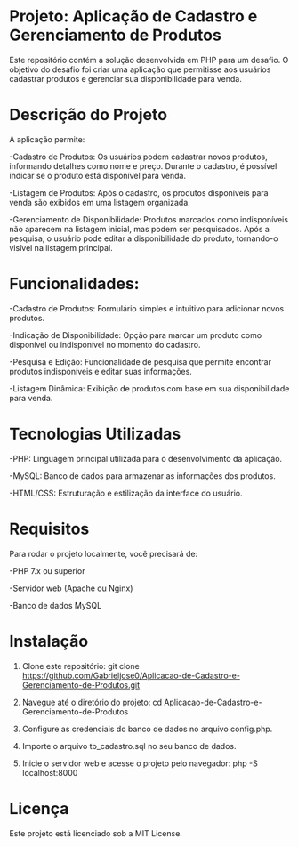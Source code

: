 # Projeto: Aplicação de Cadastro e Gerenciamento de Produtos
Este repositório contém a solução desenvolvida em PHP para um desafio. O objetivo do desafio foi criar uma aplicação que permitisse aos usuários cadastrar produtos e gerenciar sua disponibilidade para venda.


# Descrição do Projeto
A aplicação permite:

-Cadastro de Produtos: Os usuários podem cadastrar novos produtos, informando detalhes como nome e preço. Durante o cadastro, é possível indicar se o produto está disponível para venda.


-Listagem de Produtos: Após o cadastro, os produtos disponíveis para venda são exibidos em uma listagem organizada.


-Gerenciamento de Disponibilidade: Produtos marcados como indisponíveis não aparecem na listagem inicial, mas podem ser pesquisados. Após a pesquisa, o usuário pode editar a disponibilidade do produto, tornando-o visível na listagem principal.


# Funcionalidades:
-Cadastro de Produtos: Formulário simples e intuitivo para adicionar novos produtos.


-Indicação de Disponibilidade: Opção para marcar um produto como disponível ou indisponível no momento do cadastro.


-Pesquisa e Edição: Funcionalidade de pesquisa que permite encontrar produtos indisponíveis e editar suas informações.


-Listagem Dinâmica: Exibição de produtos com base em sua disponibilidade para venda.


# Tecnologias Utilizadas
-PHP: Linguagem principal utilizada para o desenvolvimento da aplicação.


-MySQL: Banco de dados para armazenar as informações dos produtos.


-HTML/CSS: Estruturação e estilização da interface do usuário.


# Requisitos
Para rodar o projeto localmente, você precisará de:

-PHP 7.x ou superior


-Servidor web (Apache ou Nginx)


-Banco de dados MySQL


# Instalação
1. Clone este repositório:
git clone https://github.com/Gabrieljose0/Aplicacao-de-Cadastro-e-Gerenciamento-de-Produtos.git


2. Navegue até o diretório do projeto:
cd Aplicacao-de-Cadastro-e-Gerenciamento-de-Produtos

3. Configure as credenciais do banco de dados no arquivo config.php.

4. Importe o arquivo tb_cadastro.sql no seu banco de dados.

5. Inicie o servidor web e acesse o projeto pelo navegador:
php -S localhost:8000


# Licença
Este projeto está licenciado sob a MIT License.
